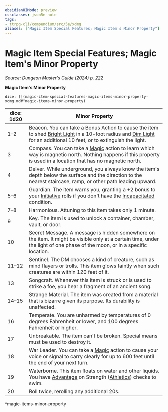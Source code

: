 ```yaml
---
obsidianUIMode: preview
cssclasses: json5e-note
tags:
- ttrpg-cli/compendium/src/5e/xdmg
aliases: ["Magic Item Special Features; Magic Item's Minor Property"]
---
```

# Magic Item Special Features; Magic Item's Minor Property
*Source: Dungeon Master's Guide (2024) p. 222* 

**Magic Item's Minor Property**

`dice: [](magic-item-special-features-magic-items-minor-property-xdmg.md#^magic-items-minor-property)`

| dice: 1d20 | Minor Property |
|------------|----------------|
| 1–2 | Beacon. You can take a Bonus Action to cause the item to shed [Bright Light](2-Mechanics/CLI/rules/variant-rules/bright-light-xphb.md) in a 10-foot radius and [Dim Light](2-Mechanics/CLI/rules/variant-rules/dim-light-xphb.md) for an additional 10 feet, or to extinguish the light. |
| 3 | Compass. You can take a [Magic](2-Mechanics/CLI/rules/actions.md#Magic) action to learn which way is magnetic north. Nothing happens if this property is used in a location that has no magnetic north. |
| 4 | Delver. While underground, you always know the item's depth below the surface and the direction to the nearest staircase, ramp, or other path leading upward. |
| 5–6 | Guardian. The item warns you, granting a +2 bonus to your [Initiative](2-Mechanics/CLI/rules/variant-rules/initiative-xphb.md) rolls if you don't have the [Incapacitated](2-Mechanics/CLI/rules/conditions.md#Incapacitated) condition. |
| 7–8 | Harmonious. Attuning to this item takes only 1 minute. |
| 9 | Key. The item is used to unlock a container, chamber, vault, or door. |
| 10 | Secret Message. A message is hidden somewhere on the item. It might be visible only at a certain time, under the light of one phase of the moon, or in a specific location. |
| 11–12 | Sentinel. The DM chooses a kind of creature, such as mind flayers or trolls. This item glows faintly when such creatures are within 120 feet of it. |
| 13 | Songcraft. Whenever this item is struck or is used to strike a foe, you hear a fragment of an ancient song. |
| 14–15 | Strange Material. The item was created from a material that is bizarre given its purpose. Its durability is unaffected. |
| 16 | Temperate. You are unharmed by temperatures of 0 degrees Fahrenheit or lower, and 100 degrees Fahrenheit or higher. |
| 17 | Unbreakable. The item can't be broken. Special means must be used to destroy it. |
| 18 | War Leader. You can take a [Magic](2-Mechanics/CLI/rules/actions.md#Magic) action to cause your voice or signal to carry clearly for up to 600 feet until the end of your next turn. |
| 19 | Waterborne. This item floats on water and other liquids. You have [Advantage](2-Mechanics/CLI/rules/variant-rules/advantage-xphb.md) on Strength ([Athletics](2-Mechanics/CLI/rules/skills.md#Athletics)) checks to swim. |
| 20 | Roll twice, rerolling any additional 20s. |
^magic-items-minor-property